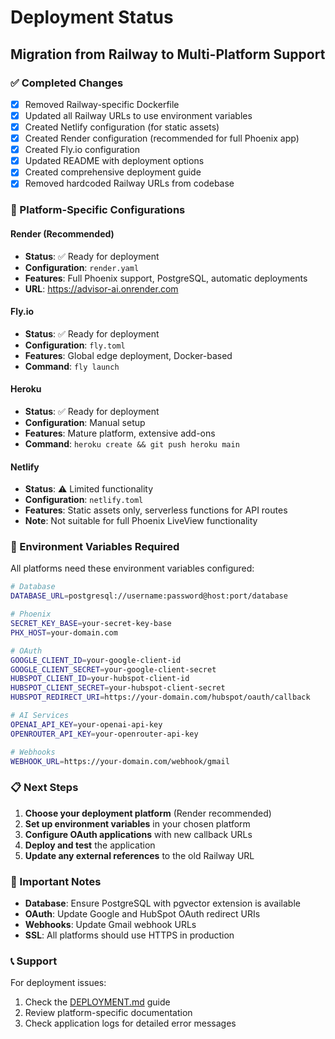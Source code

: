 # Deployment Status

## Migration from Railway to Multi-Platform Support

### ✅ Completed Changes

- [x] Removed Railway-specific Dockerfile
- [x] Updated all Railway URLs to use environment variables
- [x] Created Netlify configuration (for static assets)
- [x] Created Render configuration (recommended for full Phoenix app)
- [x] Created Fly.io configuration
- [x] Updated README with deployment options
- [x] Created comprehensive deployment guide
- [x] Removed hardcoded Railway URLs from codebase

### 🔄 Platform-Specific Configurations

#### Render (Recommended)
- **Status**: ✅ Ready for deployment
- **Configuration**: `render.yaml`
- **Features**: Full Phoenix support, PostgreSQL, automatic deployments
- **URL**: https://advisor-ai.onrender.com

#### Fly.io
- **Status**: ✅ Ready for deployment
- **Configuration**: `fly.toml`
- **Features**: Global edge deployment, Docker-based
- **Command**: `fly launch`

#### Heroku
- **Status**: ✅ Ready for deployment
- **Configuration**: Manual setup
- **Features**: Mature platform, extensive add-ons
- **Command**: `heroku create && git push heroku main`

#### Netlify
- **Status**: ⚠️ Limited functionality
- **Configuration**: `netlify.toml`
- **Features**: Static assets only, serverless functions for API routes
- **Note**: Not suitable for full Phoenix LiveView functionality

### 🔧 Environment Variables Required

All platforms need these environment variables configured:

```bash
# Database
DATABASE_URL=postgresql://username:password@host:port/database

# Phoenix
SECRET_KEY_BASE=your-secret-key-base
PHX_HOST=your-domain.com

# OAuth
GOOGLE_CLIENT_ID=your-google-client-id
GOOGLE_CLIENT_SECRET=your-google-client-secret
HUBSPOT_CLIENT_ID=your-hubspot-client-id
HUBSPOT_CLIENT_SECRET=your-hubspot-client-secret
HUBSPOT_REDIRECT_URI=https://your-domain.com/hubspot/oauth/callback

# AI Services
OPENAI_API_KEY=your-openai-api-key
OPENROUTER_API_KEY=your-openrouter-api-key

# Webhooks
WEBHOOK_URL=https://your-domain.com/webhook/gmail
```

### 📋 Next Steps

1. **Choose your deployment platform** (Render recommended)
2. **Set up environment variables** in your chosen platform
3. **Configure OAuth applications** with new callback URLs
4. **Deploy and test** the application
5. **Update any external references** to the old Railway URL

### 🚨 Important Notes

- **Database**: Ensure PostgreSQL with pgvector extension is available
- **OAuth**: Update Google and HubSpot OAuth redirect URIs
- **Webhooks**: Update Gmail webhook URLs
- **SSL**: All platforms should use HTTPS in production

### 📞 Support

For deployment issues:
1. Check the [DEPLOYMENT.md](./DEPLOYMENT.md) guide
2. Review platform-specific documentation
3. Check application logs for detailed error messages
